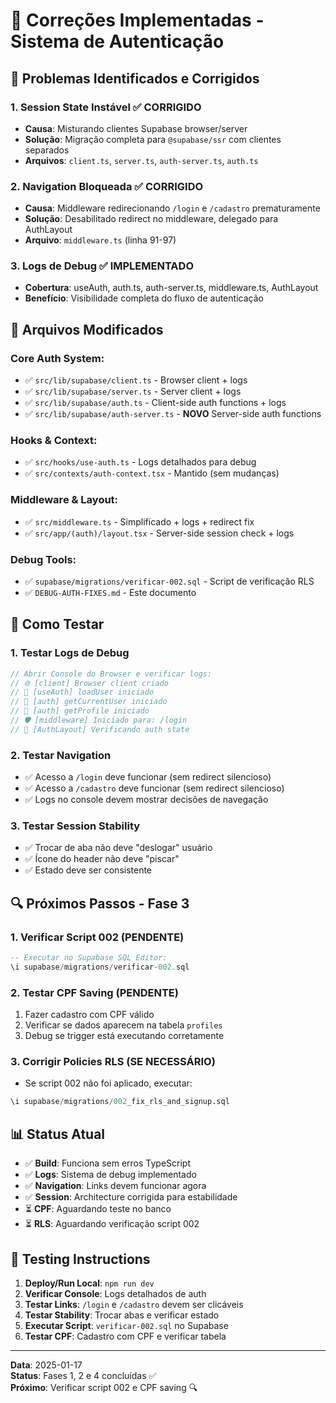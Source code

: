 # 🔧 Correções Implementadas - Sistema de Autenticação

## 🚨 **Problemas Identificados e Corrigidos**

### **1. Session State Instável** ✅ **CORRIGIDO**
- **Causa**: Misturando clientes Supabase browser/server
- **Solução**: Migração completa para `@supabase/ssr` com clientes separados
- **Arquivos**: `client.ts`, `server.ts`, `auth-server.ts`, `auth.ts`

### **2. Navigation Bloqueada** ✅ **CORRIGIDO** 
- **Causa**: Middleware redirecionando `/login` e `/cadastro` prematuramente
- **Solução**: Desabilitado redirect no middleware, delegado para AuthLayout
- **Arquivo**: `middleware.ts` (linha 91-97)

### **3. Logs de Debug** ✅ **IMPLEMENTADO**
- **Cobertura**: useAuth, auth.ts, auth-server.ts, middleware.ts, AuthLayout
- **Benefício**: Visibilidade completa do fluxo de autenticação

## 📁 **Arquivos Modificados**

### **Core Auth System:**
- ✅ `src/lib/supabase/client.ts` - Browser client + logs
- ✅ `src/lib/supabase/server.ts` - Server client + logs  
- ✅ `src/lib/supabase/auth.ts` - Client-side auth functions + logs
- ✅ `src/lib/supabase/auth-server.ts` - **NOVO** Server-side auth functions

### **Hooks & Context:**
- ✅ `src/hooks/use-auth.ts` - Logs detalhados para debug
- ✅ `src/contexts/auth-context.tsx` - Mantido (sem mudanças)

### **Middleware & Layout:**
- ✅ `src/middleware.ts` - Simplificado + logs + redirect fix
- ✅ `src/app/(auth)/layout.tsx` - Server-side session check + logs

### **Debug Tools:**
- ✅ `supabase/migrations/verificar-002.sql` - Script de verificação RLS
- ✅ `DEBUG-AUTH-FIXES.md` - Este documento

## 🎯 **Como Testar**

### **1. Testar Logs de Debug**
```javascript
// Abrir Console do Browser e verificar logs:
// 🌐 [client] Browser client criado
// 🔄 [useAuth] loadUser iniciado  
// 👤 [auth] getCurrentUser iniciado
// 📄 [auth] getProfile iniciado
// 🛡️ [middleware] Iniciado para: /login
// 🔐 [AuthLayout] Verificando auth state
```

### **2. Testar Navigation**
- ✅ Acesso a `/login` deve funcionar (sem redirect silencioso)
- ✅ Acesso a `/cadastro` deve funcionar (sem redirect silencioso)
- ✅ Logs no console devem mostrar decisões de navegação

### **3. Testar Session Stability**
- ✅ Trocar de aba não deve "deslogar" usuário
- ✅ Ícone do header não deve "piscar"
- ✅ Estado deve ser consistente

## 🔍 **Próximos Passos - Fase 3**

### **1. Verificar Script 002** (PENDENTE)
```sql
-- Executar no Supabase SQL Editor:
\i supabase/migrations/verificar-002.sql
```

### **2. Testar CPF Saving** (PENDENTE)
1. Fazer cadastro com CPF válido
2. Verificar se dados aparecem na tabela `profiles`
3. Debug se trigger está executando corretamente

### **3. Corrigir Policies RLS** (SE NECESSÁRIO)
- Se script 002 não foi aplicado, executar:
```sql
\i supabase/migrations/002_fix_rls_and_signup.sql
```

## 📊 **Status Atual**

- ✅ **Build**: Funciona sem erros TypeScript
- ✅ **Logs**: Sistema de debug implementado
- ✅ **Navigation**: Links devem funcionar agora
- ✅ **Session**: Architecture corrigida para estabilidade
- ⏳ **CPF**: Aguardando teste no banco
- ⏳ **RLS**: Aguardando verificação script 002

## 🚀 **Testing Instructions**

1. **Deploy/Run Local**: `npm run dev`
2. **Verificar Console**: Logs detalhados de auth
3. **Testar Links**: `/login` e `/cadastro` devem ser clicáveis
4. **Testar Stability**: Trocar abas e verificar estado
5. **Executar Script**: `verificar-002.sql` no Supabase
6. **Testar CPF**: Cadastro com CPF e verificar tabela

---

**Data**: 2025-01-17  
**Status**: Fases 1, 2 e 4 concluídas ✅  
**Próximo**: Verificar script 002 e CPF saving 🔍